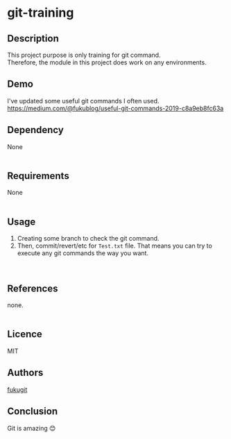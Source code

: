 # git-training

## Description
This project purpose is only training for git command.  
Therefore, the module in this project does work on any environments.  

## Demo
I've updated some useful git commands I often used.  
https://medium.com/@fukublog/useful-git-commands-2019-c8a9eb8fc63a
<br/>

## Dependency
None  
<br/>

## Requirements
None  
<br/>

## Usage
1. Creating some branch to check the git command.  
2. Then, commit/revert/etc for ```Test.txt``` file. That means you can try to execute any git commands the way you want.  
<br/>

## References
none.  
<br/>

## Licence
MIT
<br/>

## Authors
[fukugit](https://github.com/fukugit)
<br/>

## Conclusion
Git is amazing :blush:


